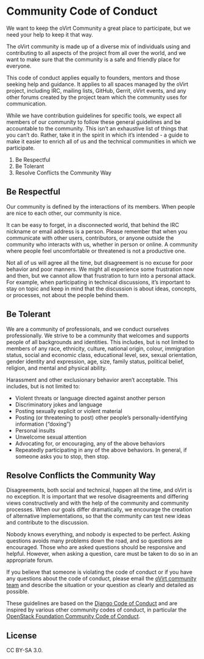 <!--
SPDX-FileCopyrightText: oVirt Developers <devel@ovirt.org>
SPDX-License-Identifier: GPL-2.0-or-later
-->

# Community Code of Conduct

We want to keep the oVirt Community a great place to participate, but we
need your help to keep it that way.

The oVirt community is made up of a diverse mix of individuals using and
contributing to all aspects of the project from all over the world, and
we want to make sure that the community is a safe and friendly place for
everyone.

This code of conduct applies equally to founders, mentors and those
seeking help and guidance. It applies to all spaces managed by the oVirt
project, including IRC, mailing lists, GitHub, Gerrit, oVirt events, and
any other forums created by the project team which the community uses
for communication.

While we have contribution guidelines for specific tools, we expect all
members of our community to follow these general guidelines and be
accountable to the community. This isn’t an exhaustive list of things
that you can’t do. Rather, take it in the spirit in which it’s intended
\- a guide to make it easier to enrich all of us and the technical
communities in which we participate.

1. Be Respectful
2. Be Tolerant
3. Resolve Conflicts the Community Way

## Be Respectful

Our community is defined by the interactions of its members. When people
are nice to each other, our community is nice.

It can be easy to forget, in a disconnected world, that behind the IRC
nickname or email address is a person. Please remember that when you
communicate with other users, contributors, or anyone outside the
community who interacts with us, whether in person or online. A
community where people feel uncomfortable or threatened is not a
productive one.

Not all of us will agree all the time, but disagreement is no excuse for
poor behavior and poor manners. We might all experience some frustration
now and then, but we cannot allow that frustration to turn into a
personal attack. For example, when participating in technical
discussions, it’s important to stay on topic and keep in mind that the
discussion is about ideas, concepts, or processes, not about the people
behind them.

## Be Tolerant

We are a community of professionals, and we conduct ourselves
professionally. We strive to be a community that welcomes and supports
people of all backgrounds and identities. This includes, but is not
limited to members of any race, ethnicity, culture, national origin,
colour, immigration status, social and economic class, educational
level, sex, sexual orientation, gender identity and expression, age,
size, family status, political belief, religion, and mental and physical
ability.

Harassment and other exclusionary behavior aren’t acceptable. This
includes, but is not limited to:

- Violent threats or language directed against another person
- Discriminatory jokes and language
- Posting sexually explicit or violent material
- Posting (or threatening to post) other people’s personally-identifying information (“doxing”)
- Personal insults
- Unwelcome sexual attention
- Advocating for, or encouraging, any of the above behaviors
- Repeatedly participating in any of the above behaviors. In general, if someone asks you to stop, then stop.

## Resolve Conflicts the Community Way

Disagreements, both social and technical, happen all the time, and oVirt
is no exception. It is important that we resolve disagreements and
differing views constructively and with the help of the community and
community processes. When our goals differ dramatically, we encourage
the creation of alternative implementations, so that the community can
test new ideas and contribute to the discussion.

Nobody knows everything, and nobody is expected to be perfect. Asking
questions avoids many problems down the road, and so questions are
encouraged. Those who are asked questions should be responsive and
helpful. However, when asking a question, care must be taken to do so in
an appropriate forum.

If you believe that someone is violating the code of conduct or if you
have any questions about the code of conduct, please email the
[oVirt community team](mailto:community@ovirt.org) and describe the
situation or your question as clearly and detailed as possible.

These guidelines are based on the
[Django Code of Conduct](https://www.djangoproject.com/conduct/)
and are inspired by various other community codes of conduct, in
particular the
[OpenStack Foundation Community Code of Conduct](https://www.openstack.org/legal/community-code-of-conduct/).

## License

CC BY-SA 3.0.
